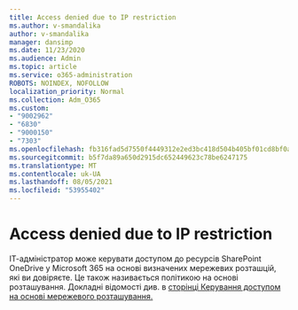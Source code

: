 ```yaml
---
title: Access denied due to IP restriction
ms.author: v-smandalika
author: v-smandalika
manager: dansimp
ms.date: 11/23/2020
ms.audience: Admin
ms.topic: article
ms.service: o365-administration
ROBOTS: NOINDEX, NOFOLLOW
localization_priority: Normal
ms.collection: Adm_O365
ms.custom:
- "9002962"
- "6830"
- "9000150"
- "7303"
ms.openlocfilehash: fb316fad5d7550f4449312e2ed3bc418d504b405bf01cd8bf0a180bac10379d2
ms.sourcegitcommit: b5f7da89a650d2915dc652449623c78be6247175
ms.translationtype: MT
ms.contentlocale: uk-UA
ms.lasthandoff: 08/05/2021
ms.locfileid: "53955402"
---
```

# <a name="access-denied-due-to-ip-restriction"></a>Access denied due to IP restriction

ІТ-адміністратор може керувати доступом до ресурсів SharePoint OneDrive у Microsoft 365 на основі визначених мережевих розташцій, які ви довіряєте. Це також називається політикою на основі розташування. Докладні відомості див. в [сторінці Керування доступом на основі мережевого розташування.](https://docs.microsoft.com/sharepoint/control-access-based-on-network-location)

